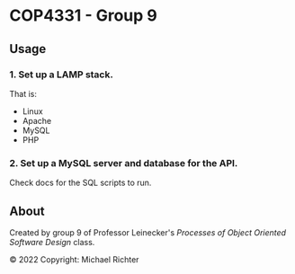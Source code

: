 # COP4331 - Group 9

## Usage


### 1. Set up a LAMP stack.

That is:
- Linux
- Apache
- MySQL
- PHP

### 2. Set up a MySQL server and database for the API.

Check docs for the SQL scripts to run.

## About

Created by group 9 of Professor Leinecker's _Processes of Object Oriented Software Design_ class.

© 2022 Copyright:  Michael Richter


